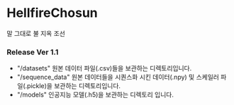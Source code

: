 # HellfireChosun
말 그대로 불 지옥 조선

### Release Ver 1.1
 - "/datasets" 원본 데이터 파일(.csv)들을 보관하는 디렉토리입니다.
 - "/sequence_data" 원본 데이터들을 시퀀스화 시킨 데이터(.npy) 및 스케일러 파일(.pickle)을 보관하는 디렉토리입니다.
 - "/models" 인공지능 모델(.h5)을 보관하는 디렉토리 입니다.
